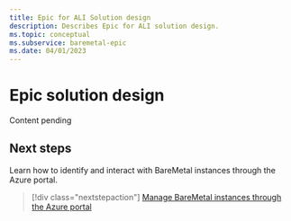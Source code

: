 ```yaml
---
title: Epic for ALI Solution design 
description: Describes Epic for ALI solution design.
ms.topic: conceptual
ms.subservice: baremetal-epic
ms.date: 04/01/2023
---
```


#  Epic solution design 

Content pending

## Next steps

Learn how to identify and interact with BareMetal instances through the Azure portal.

> [!div class="nextstepaction"]
> [Manage BareMetal instances through the Azure portal](../../connect-baremetal-infrastructure.md)
